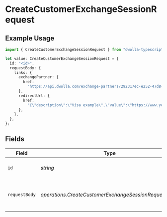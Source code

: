 # CreateCustomerExchangeSessionRequest

## Example Usage

```typescript
import { CreateCustomerExchangeSessionRequest } from "dwolla-typescript/models/operations";

let value: CreateCustomerExchangeSessionRequest = {
  id: "<id>",
  requestBody: {
    links: {
      exchangePartner: {
        href:
          "https://api.dwolla.com/exchange-partners/292317ec-e252-47d8-93c3-2d128e037aa4",
      },
      redirectUrl: {
        href:
          "{\"description\":\"Visa example\",\"value\":\"https://www.yourdomain.com/iav-callback\"}",
      },
    },
  },
};
```

## Fields

| Field                                                 | Type                                                  | Required                                              | Description                                           |
| ----------------------------------------------------- | ----------------------------------------------------- | ----------------------------------------------------- | ----------------------------------------------------- |
| `id`                                                  | *string*                                              | :heavy_check_mark:                                    | Customer's unique identifier                          |
| `requestBody`                                         | *operations.CreateCustomerExchangeSessionRequestBody* | :heavy_check_mark:                                    | Parameters for creating an exchange session           |